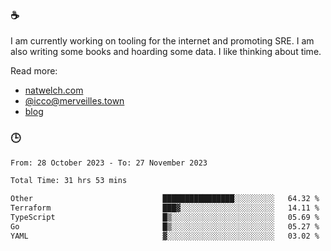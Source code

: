 ### ☕

I am currently working on tooling for the internet and promoting SRE. I am also writing some books and hoarding some data. I like thinking about time. 

Read more:

 - [natwelch.com](https://natwelch.com)
 - [@icco@merveilles.town](https://merveilles.town/@icco)
 - [blog](https://writing.natwelch.com)

### 🕒

<!--START_SECTION:waka-->

```txt
From: 28 October 2023 - To: 27 November 2023

Total Time: 31 hrs 53 mins

Other                             ████████████████░░░░░░░░░   64.32 %
Terraform                         ███▓░░░░░░░░░░░░░░░░░░░░░   14.11 %
TypeScript                        █▒░░░░░░░░░░░░░░░░░░░░░░░   05.69 %
Go                                █▒░░░░░░░░░░░░░░░░░░░░░░░   05.27 %
YAML                              ▓░░░░░░░░░░░░░░░░░░░░░░░░   03.02 %
```

<!--END_SECTION:waka-->
